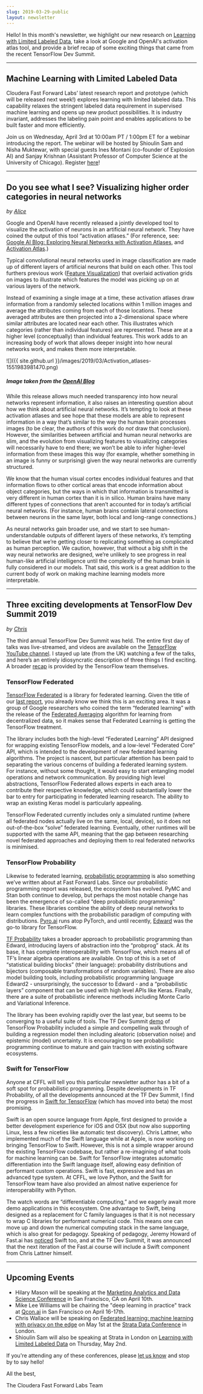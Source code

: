 ```yaml
---
slug: 2019-03-29-public
layout: newsletter
---
```


Hello! In this month's newsletter, we highlight our new research on [Learning with Limited Labeled Data](https://blog.fastforwardlabs.com/2019/03/20/learning-with-limited-labeled-data.html), take a look at Google and OpenAI's activation atlas tool, and provide a brief recap of some exciting things that came from the recent TensorFlow Dev Summit.

---
## Machine Learning with Limited Labeled Data

Cloudera Fast Forward Labs’ latest research report and prototype (which will be released next week!) explores learning with limited labeled data. This capability relaxes the stringent labeled data requirement in supervised machine learning and opens up new product possibilities. It is industry invariant, addresses the labeling pain point and enables applications to be built faster and more efficiently. 

Join us on Wednesday, April 3rd at 10:00am PT / 1:00pm ET for a webinar introducing the report.  The webinar will be hosted by Shioulin Sam and Nisha Muktewar, with special guests Ines Montani (co-founder of Explosion AI) and Sanjay Krishnan (Assistant Professor of Computer Science at the University of Chicago).  Register [here](https://www.cloudera.com/about/events/webinars/learning_with_limited_labeled_data.html?src=FFL)!

---
## Do you see what I see? Visualizing higher order categories in neural networks

_by [Alice](https://twitter.com/AliceAlbrecht)_

Google and OpenAI have recently released a jointly developed tool to visualize the activation of neurons in an artificial neural network. They have coined the output of this tool “activation atlases.” (For reference, see: [Google AI Blog: Exploring Neural Networks with Activation Atlases](https://ai.googleblog.com/2019/03/exploring-neural-networks.html), and [Activation Atlas](https://distill.pub/2019/activation-atlas/).) 

Typical convolutional neural networks used in image classification are made up of different layers of artificial neurons that build on each other. This tool furthers previous work ([Feature Visualization](https://distill.pub/2017/feature-visualization/)) that overlaid activation grids on images to illustrate which features the model was picking up on at various layers of the network. 

Instead of examining a single image at a time, these activation atlases draw information from a randomly selected locations within 1 million images and average the attributes coming from each of those locations. These averaged attributes are then projected into a 2-dimensional space where similar attributes are located near each other. This illustrates which categories (rather than individual features) are represented. These are at a higher level (conceptually) than individual features. This work adds to an increasing body of work that allows deeper insight into how neural networks work, and makes them more interpretable.

![]({{ site.github.url }}/images/2019/03/Activation_atlases-1551983981470.png)
##### Image taken from the [OpenAI Blog](https://distill.pub/2019/activation-atlas/)

While this release allows much needed transparency into how neural networks represent information, it also raises an interesting question about how we think about artificial neural networks. It’s tempting to look at these activation atlases and see hope that these models are able to represent information in a way that’s similar to the way the human brain processes images (to be clear, the authors of this work do _not_ draw that conclusion). However, the similarities between artificial and human neural networks are slim, and the evolution from visualizing features to visualizing categories will necessarily have to end there; we won’t be able to infer higher-level information from these images this way (for example, whether something in an image is funny or surprising) given the way neural networks are currently structured.

We know that the human visual cortex encodes individual features and that information flows to other cortical areas that encode information about object categories, but the ways in which that information is transmitted is very different in human cortex than it is in silico.  Human brains have many different types of connections that aren’t accounted for in today’s artificial neural networks. (For instance, human brains contain lateral connections between neurons in the same layer, both local and long-range connections.)

As neural networks gain broader use, and we start to see human-understandable outputs of different layers of these networks, it’s tempting to believe that we’re getting closer to replicating something as complicated as human perception. We caution, however, that without a big shift in the way neural networks are designed, we’re unlikely to see progress in real human-like artificial intelligence until the complexity of the human brain is fully considered in our models. That said, this work is a great addition to the current body of work on making machine learning models more interpretable.

---
## Three exciting developments at TensorFlow Dev Summit 2019
*by [Chris](https://twitter.com/_cjwallace)*

The third annual TensorFlow Dev Summit was held. The entire first day of talks was live-streamed, and videos are available on the [TensorFlow YouTube channel](https://www.youtube.com/channel/UC0rqucBdTuFTjJiefW5t-IQ). I stayed up late (from the UK) watching a few of the talks, and here’s an entirely idiosyncratic description of three things I find exciting. A broader [recap](https://medium.com/tensorflow/recap-of-the-2019-tensorflow-dev-summit-1b5ede42da8d) is provided by the TensorFlow team themselves.

### TensorFlow Federated

[TensorFlow Federated](https://www.tensorflow.org/federated/) is a library for federated learning. Given the title of our [last report](http://vision.cloudera.com/an-introduction-to-federated-learning/), you already know we think this is an exciting area. It was a group of Google researchers who coined the term “federated learning” with the release of the [Federated Averaging](https://arxiv.org/abs/1602.05629) algorithm for learning from decentralized data, so it makes sense that Federated Learning is getting the TensorFlow treatment.

The library includes both the high-level “Federated Learning” API designed for wrapping existing TensorFlow models, and a low-level “Federated Core” API, which is intended to the development of new federated learning algorithms.  The project is nascent, but particular attention has been paid to separating the various concerns of building a federated learning system. For instance, without some thought, it would easy to start entangling model operations and network communication. By providing high level abstractions, TensorFlow Federated allows experts in each area to contribute their respective knowledge, which could substantially lower the bar to entry for participating in federated learning research. The ability to wrap an existing Keras model is particularly appealing.

TensorFlow Federated currently includes only a simulated runtime (where all federated nodes actually live on the same, local, device), so it does not out-of-the-box “solve” federated learning. Eventually, other runtimes will be supported with the same API, meaning that the gap between researching novel federated approaches and deploying them to real federated networks is minimised.

### TensorFlow Probability

Likewise to federated learning, [probabilistic programming](https://blog.fastforwardlabs.com/2017/01/18/new-research-on-probabilistic-programming.html) is also something we’ve written about at Fast Forward Labs. Since our probabilistic programming report was released, the ecosystem has evolved. PyMC and Stan both continue to develop, but perhaps the most notable change has been the emergence of so-called “deep probabilistic programming” libraries. These libraries combine the ability of deep neural networks to learn complex functions with the probabilistic paradigm of computing with distributions. [Pyro.ai](http://pyro.ai/) runs atop PyTorch, and until recently, [Edward](http://edwardlib.org/) was the go-to library for TensorFlow.

[TF Probability](https://www.tensorflow.org/probability) takes a broader approach to probabilistic programming than Edward, introducing layers of abstraction into the “probprog” stack. At its base, it has complete interoperability with TensorFlow, which means all of TF’s linear algebra operations are available. On top of this is a set of “statistical building blocks” (their language): probability distributions and bijectors (composable transformations of random variables). There are also model building tools, including probabilistic programming language Edward2 - unsurprisingly, the successor to Edward - and a “probabilistic layers” component that can be used with high level APIs like Keras. Finally, there are a suite of probabilistic inference methods including Monte Carlo and Variational Inference.

The library has been evolving rapidly over the last year, but seems to be converging to a useful suite of tools. The TF Dev Summit [demo](https://github.com/tensorflow/probability/blob/master/tensorflow_probability/examples/jupyter_notebooks/Probabilistic_Layers_Regression.ipynb) of TensorFlow Probability included a simple and compelling walk through of building a regression model then including aleatoric (observation noise) and epistemic (model) uncertainty. It is encouraging to see probabilistic programming continue to mature and gain traction with existing software ecosystems.

### Swift for TensorFlow

Anyone at CFFL will tell you this particular newsletter author has a bit of a soft spot for probabilistic programming. Despite developments in TF Probability, of all the developments announced at the TF Dev Summit, I find the progress in [Swift for TensorFlow](https://www.tensorflow.org/swift) (which has moved into beta) the most promising.

Swift is an open source language from Apple, first designed to provide a better development experience for iOS and OSX (but now also supporting Linux, less a few niceties like automatic test discovery). Chris Lattner, who implemented much of the Swift language while at Apple, is now working on bringing TensorFlow to Swift. However, this is not a simple wrapper around the existing TensorFlow codebase, but rather a re-imagining of what tools for machine learning can be. Swift for TensorFlow integrates automatic differentiation into the Swift language itself, allowing easy definition of performant custom operations. Swift is fast, expressive and has an advanced type system. At CFFL, we love Python, and the Swift for TensorFlow team have also provided an almost native experience for interoperability with Python.

The watch words are “differentiable computing,” and we eagerly await more demo applications in this ecosystem. One advantage to Swift, being designed as a replacement for C family languages is that it is not necessary to wrap C libraries for performant numerical code. This means one can move up and down the numerical computing stack in the same language, which is also great for pedagogy. Speaking of pedagogy, Jeremy Howard of Fast.ai has [noticed](https://www.fast.ai/2019/03/06/fastai-swift/) Swift too, and at the TF Dev Summit, it was announced that the next iteration of the Fast.ai course will include a Swift component from Chris Lattner himself.

---

## Upcoming Events

* Hilary Mason will be speaking at the [Marketing Analytics and Data Science Conference](https://marketing.knect365.com/marketing-analytics-data-science/) in San Francisco, CA on April 10th.
* Mike Lee Williams will be chairing the "deep learning in practice" track at [Qcon.ai](https://qcon.ai/) in San Francisco on April 16-17th.
* Chris Wallace will be speaking on [Federated learning: machine learning with privacy on the edge](https://conferences.oreilly.com/strata/strata-eu/public/schedule/detail/74327) on May 1st at the [Strata Data Conference](https://conferences.oreilly.com/strata/strata-eu) in London.
* Shioulin Sam will also be speaking at Strata in London on [Learning with Limited Labeled Data](https://conferences.oreilly.com/strata/strata-eu/public/schedule/detail/74341) on Thursday, May 2nd.

If you're attending any of these conferences, please [let us know](mailto:cffl@cloudera.com) and stop by to say hello! 


All the best,

The Cloudera Fast Forward Labs Team
